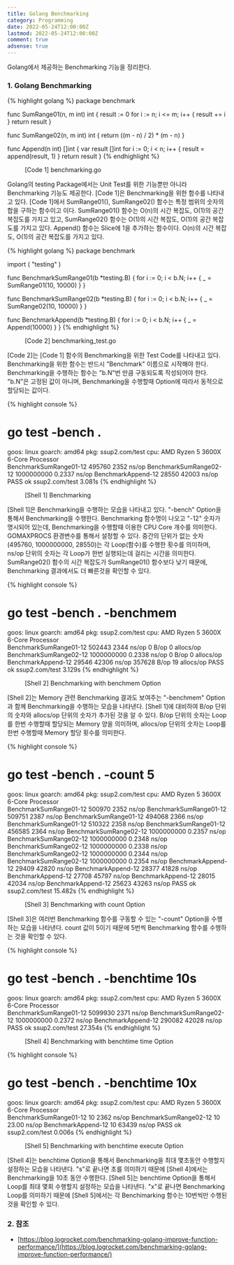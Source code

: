 ```yaml
---
title: Golang Benchmarking
category: Programming
date: 2022-05-24T12:00:00Z
lastmod: 2022-05-24T12:00:00Z
comment: true
adsense: true
---
```


Golang에서 제공하는 Benchmarking 기능을 정리한다.

### 1. Golang Benchmarking

{% highlight golang %}
package benchmark

func SumRange01(n, m int) int {
	result := 0
	for i := n; i <= m; i++ {
		result += i
	}
	return result
}

func SumRange02(n, m int) int {
	return ((m - n) / 2) * (m - n)
}

func Append(n int) []int {
	var result []int
	for i := 0; i < n; i++ {
		result = append(result, 1)
	}
	return result
}
{% endhighlight %}
<figure>
<figcaption class="caption">[Code 1] benchmarking.go</figcaption>
</figure>

Golang의 testing Package에서는 Unit Test를 위한 기능뿐만 아니라 Benchmarking 기능도 제공한다. [Code 1]은 Benchmarking을 위한 함수를 나타내고 있다. [Code 1]에서 SumRange01(), SumRange02() 함수는 특정 범위의 숫자의 합을 구하는 함수이고 이다. SumRange01() 함수는 O(n)의 시간 복잡도, O(1)의 공간 복잡도를 가지고 있고, SumRange02() 함수는 O(1)의 시간 복잡도, O(1)의 공간 복잡도를 가지고 있다. Append() 함수는 Slice에 1을 추가하는 함수이다. O(n)의 시간 복잡도, O(1)의 공간 복잡도를 가지고 있다.

{% highlight golang %}
package benchmark

import (
	"testing"
)

func BenchmarkSumRange01(b *testing.B) {
	for i := 0; i < b.N; i++ {
		_ = SumRange01(10, 10000)
	}
}

func BenchmarkSumRange02(b *testing.B) {
	for i := 0; i < b.N; i++ {
		_ = SumRange02(10, 10000)
	}
}

func BenchmarkAppend(b *testing.B) {
	for i := 0; i < b.N; i++ {
		_ = Append(10000)
	}
}
{% endhighlight %}
<figure>
<figcaption class="caption">[Code 2] benchmarking_test.go</figcaption>
</figure>

[Code 2]는 [Code 1] 함수의 Benchmarking을 위한 Test Code를 나타내고 있다. Benchmarking을 위한 함수는 반드시 "Benchmark" 이름으로 시작해야 한다. Benchmarking을 수행하는 함수는 "b.N"번 만큼 구동되도록 작성되어야 한다. "b.N"은 고정된 값이 아니며, Benchmarking을 수행할때 Option에 따라서 동적으로 할당되는 값이다.

{% highlight console %}
# go test -bench .
goos: linux
goarch: amd64
pkg: ssup2.com/test
cpu: AMD Ryzen 5 3600X 6-Core Processor             
BenchmarkSumRange01-12            495760              2352 ns/op
BenchmarkSumRange02-12          1000000000               0.2337 ns/op
BenchmarkAppend-12                 28550             42003 ns/op
PASS
ok      ssup2.com/test  3.081s
{% endhighlight %}
<figure>
<figcaption class="caption">[Shell 1] Benchmarking</figcaption>
</figure>

[Shell 1]은 Benchmarking을 수행하는 모습을 나타내고 있다. "-bench" Option을 통해서 Benchmarking을 수행한다. Benchmarking 함수명이 나오고 "-12" 숫자가 명시되어 있는데, Benchmarking을 수행할때 이용한 CPU Core 개수를 의미한다. GOMAXPROCS 환경변수를 통해서 설정할 수 있다. 중간의 단위가 없는 숫자(495760, 1000000000, 28550)는 각 Loop(함수)를 수행한 횟수를 의미하며, ns/op 단위의 숫자는 각 Loop가 한번 실행되는데 걸리는 시간을 의미한다. SumRange02() 함수의 시간 복잡도가 SumRange01() 함수보다 낮기 때문에, Benchmarking 결과에서도 더 빠른것을 확인할 수 있다.

{% highlight console %}
# go test -bench . -benchmem
goos: linux
goarch: amd64
pkg: ssup2.com/test
cpu: AMD Ryzen 5 3600X 6-Core Processor             
BenchmarkSumRange01-12            502443              2344 ns/op               0 B/op          0 allocs/op
BenchmarkSumRange02-12          1000000000               0.2338 ns/op          0 B/op          0 allocs/op
BenchmarkAppend-12                 29546             42306 ns/op          357628 B/op         19 allocs/op
PASS
ok      ssup2.com/test  3.129s
{% endhighlight %}
<figure>
<figcaption class="caption">[Shell 2] Benchmarking with benchmem Option</figcaption>
</figure>

[Shell 2]는 Memory 관련 Benchmarking 결과도 보여주는 "-benchmem" Option과 함께 Benchmarking을 수행하는 모습을 나타낸다. [Shell 1]에 대비하여 B/op 단위의 숫자와 allocs/op 단위의 숫자가 추가된 것을 알 수 있다. B/op 단위의 숫자는 Loop를 한번 수행할때 할당되는 Memory 양을 의미하며, allocs/op 단위의 숫자는 Loop를 한번 수행할때 Memory 할당 횟수를 의미한다.

{% highlight console %}
# go test -bench . -count 5 
goos: linux
goarch: amd64
pkg: ssup2.com/test
cpu: AMD Ryzen 5 3600X 6-Core Processor             
BenchmarkSumRange01-12            500970              2352 ns/op
BenchmarkSumRange01-12            509751              2387 ns/op
BenchmarkSumRange01-12            494068              2366 ns/op
BenchmarkSumRange01-12            510322              2358 ns/op
BenchmarkSumRange01-12            456585              2364 ns/op
BenchmarkSumRange02-12          1000000000               0.2357 ns/op
BenchmarkSumRange02-12          1000000000               0.2348 ns/op
BenchmarkSumRange02-12          1000000000               0.2338 ns/op
BenchmarkSumRange02-12          1000000000               0.2344 ns/op
BenchmarkSumRange02-12          1000000000               0.2354 ns/op
BenchmarkAppend-12                 29409             42820 ns/op
BenchmarkAppend-12                 28377             41828 ns/op
BenchmarkAppend-12                 27708             45797 ns/op
BenchmarkAppend-12                 28015             42034 ns/op
BenchmarkAppend-12                 25623             43263 ns/op
PASS
ok      ssup2.com/test  15.482s
{% endhighlight %}
<figure>
<figcaption class="caption">[Shell 3] Benchmarking with count Option</figcaption>
</figure>

[Shell 3]은 여러번 Benchmarking 함수를 구동할 수 있는 "-count" Option을 수행하는 모습을 나타낸다. count 값이 5이기 때문에 5번씩 Benchmarking 함수를 수행하는 것을 확인할 수 있다.

{% highlight console %}
# go test -bench . -benchtime 10s
goos: linux
goarch: amd64
pkg: ssup2.com/test
cpu: AMD Ryzen 5 3600X 6-Core Processor             
BenchmarkSumRange01-12           5099930              2371 ns/op
BenchmarkSumRange02-12          1000000000               0.2372 ns/op
BenchmarkAppend-12                290082             42028 ns/op
PASS
ok      ssup2.com/test  27.354s
{% endhighlight %}
<figure>
<figcaption class="caption">[Shell 4] Benchmarking with benchtime time Option</figcaption>
</figure>

{% highlight console %}
# go test -bench . -benchtime 10x
goos: linux
goarch: amd64
pkg: ssup2.com/test
cpu: AMD Ryzen 5 3600X 6-Core Processor             
BenchmarkSumRange01-12                10              2362 ns/op
BenchmarkSumRange02-12                10                23.00 ns/op
BenchmarkAppend-12                    10             63439 ns/op
PASS
ok      ssup2.com/test  0.006s
{% endhighlight %}
<figure>
<figcaption class="caption">[Shell 5] Benchmarking with benchtime execute Option</figcaption>
</figure>

[Shell 4]는 benchtime Option을 통해서 Benchmarking을 최대 몇초동안 수행할지 설정하는 모습을 나타낸다. "s"로 끝나면 초를 의미하기 때문에 [Shell 4]에서는 Benchmarking을 10초 동안 수행한다. [Shell 5]는 benchtime Option을 통해서 Loop를 최대 몇회 수행할지 설정하는 모습을 나타낸다. "x"로 끝나면 Benchmarking Loop를 의미하기 때문에 [Shell 5]에서는 각 Benchimarking 함수는 10번씩만 수행된 것을 확인할 수 있다.

### 2. 참조

* [https://blog.logrocket.com/benchmarking-golang-improve-function-performance/](https://blog.logrocket.com/benchmarking-golang-improve-function-performance/)
